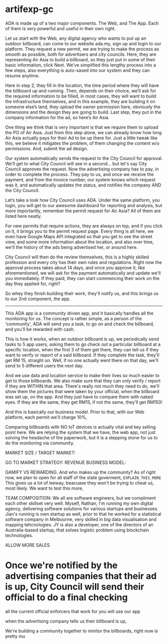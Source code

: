 # artifexp-gc

ADA is made up of a two major components. The Web, and The App. Each of them is very powerful and useful in their own right.

Let us start with the Web, any digital agency who wants to put up an outdoor billboard, can come to our website ada.my, sign up and login to our platform.
They request a new permit, we are trying to make the process as smooth as possible, both for advertisers and city councils. Here, they are representing Air Asia to build a billboard, so they just put in some of their basic information, click Next. 
We've simplified this lengthy process into a few steps, also everything is auto-saved into our system and they can resume anytime. 

Here in step 2, they fill in the location, the time period where they will have the billboard up and running.
Then, depends on their choice, we’ll ask for the required information to be filled, in most cases, they will want to build the infrastructure themselves, and in this example, they are building it on someone else’s land, they upload the owner permission here, obviously the dimensions and the design they are going to build.
Last step, they put in the company information for the ad, so here’s Air Asia. 

One thing we think that is very important is that we require them to upload the PO of Air Asia. 
Just from this step alone, we can already know how long Air Asia actually pays for their Ad to be up there for. 
Just a little tweak like this, we believe it mitigates the problem, of them changing the content w/o permissions.
And, submit the ad design.

Our system automatically sends the request to the City Council for approval.
We’ll get to what City Council will see in a second... but let's say City Council approves the request. 
Now the advertising company has to pay, in order to complete the process.
They pay to us, and once we receive the payment, and from the invoice number, our system knows which request was it, and automatically updates the status, and notifies the company AND the City Council.

Let’s take a look how City Council uses ADA. Under the same platform, you login, you will get to our awesome dashboard for reporting and analysis, but more importantly, remember the permit request for Air Asia? All of them are listed here neatly.

For new permits that require actions, they are always on top, and if you click on it, it brings you to the permit request page. 
Every thing is all here, we even have Google Maps API integrated so that you get to see the street view, and some more information about the location, and also over time, we'll the history of the ads being advertised her, or around here.

City Council will then do the review themselves, this is a highly skilled profession and every city has their own rules and regulations. Right now the approval process takes about 14 days, and once you approve it, like aforementioned, we will ask for the payment automatically and update we'll you immediately.
If they paid, they can start commencing their work on the day they applied for, right?

So whey they finish building their work, they'll notify us, and this brings us to our 2nd component, the app.

---

This ADA app is a community driven app, and it basically handles all the monitoring for us. The concept is rather simple, as a person of the 'community', ADA will send you a task, to go on and check the billboard, and you'll be rewarded with cash.

This is how it works, when an outdoor billboard is up, we periodically send tasks to 5 app users, asking them to go check out a particular billboard at a specific location, when the first 3 of them get there, they can tell us if they want to verify or report of a said billboard. If they complete the task, they'll get RM 15, straight on. 
Well, if no one actually went there on that day, we'll send to 5 different users the next day.

And we use data and location service to make their lives so much easier to get to those billboards. We also make sure that they can only verify / report if they are WITHIN that area.
There's really not much they need to do, we'll show them the pictures that were taken by your official, when the billboard was set up, on the app. And they just have to compare them with naked eyes. If they are the same, they get RM15, if not the same, they'll get RM150!

And this is basically our business model.
Prior to that, with our Web platform, each permit we'll charge 10%, 






Comparing billboards with NO IoT devices is actually vital and key selling point here. We are relying the system that we have, the web app, not just solving the headache of the paperwork, but it is a stepping stone for us to do the monitoring via community.

MARKET SIZE / TARGET MARKET:


GO TO MARKET STRATEGY:
REVENUE BUSINESS MODEL:

GAMIFY VS REWARDING.
And who makes up the community? As of right now, we plan to open for all staff of the state goverment, `EXPLAIN_THIS_MORE` 
This gives us a lot of leeway, beacuase they won't be trying to cheat us, most likely. 
We want to test this more,  


TEAM COMPOSITION:
We all are software engineers, but we compliment each other skillset very well. Myself, Nathan, I'm running my own digital agency, delivering software solutions for various startups and businesses. Jian's running is own startup as well, prior to that he worked for a statistical software company in Melbourne, very skilled in big data visualisation and mapping tehcnologies. JY is also a developer, one of the directors of an Australia-based startup, that solves logistic problem using blockchain technologies.


ALLOW MORE SALES


# Once we're notified by the advertising companies that their ad is up, City Council will send their official to do a final checking 

all the current official enforcers that work for you will use our app

when the advertising company tells us their billboard is up,  


We're building a community together to minitor the billboards, right now is pretty mu
